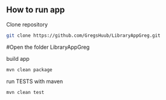 ## How to run app
Clone repository
```bash
git clone https://github.com/GregsHuub/LibraryAppGreg.git
```
#Open the folder LibraryAppGreg

build app
```bash
mvn clean package
```
run TESTS with maven
```bash
mvn clean test
```

